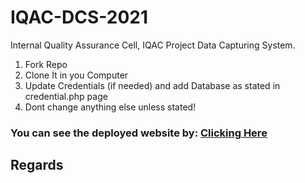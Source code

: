 # IQAC-DCS-2021
Internal Quality Assurance Cell, IQAC Project Data Capturing System.
1. Fork Repo
2. Clone It in you Computer
3. Update Credentials (if needed) and add Database as stated in credential.php page
4. Dont change anything else unless stated!

### You can see the deployed website by: <a href='http://www.iqac.dauniv.ac.in/DCS/'>Clicking Here</a>
## Regards
